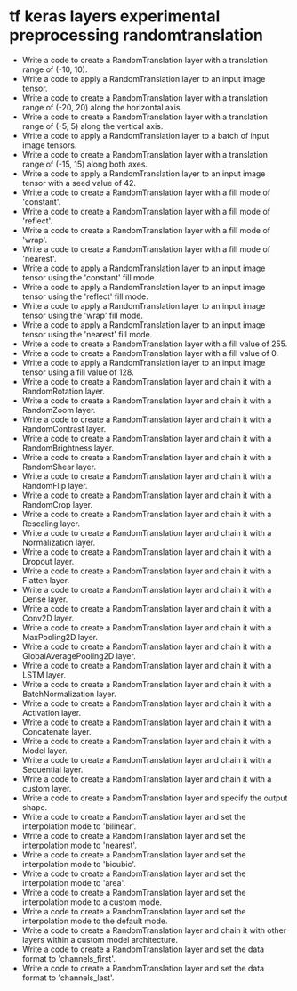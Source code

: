# tf keras layers experimental preprocessing randomtranslation

- Write a code to create a RandomTranslation layer with a translation range of (-10, 10).
- Write a code to apply a RandomTranslation layer to an input image tensor.
- Write a code to create a RandomTranslation layer with a translation range of (-20, 20) along the horizontal axis.
- Write a code to create a RandomTranslation layer with a translation range of (-5, 5) along the vertical axis.
- Write a code to apply a RandomTranslation layer to a batch of input image tensors.
- Write a code to create a RandomTranslation layer with a translation range of (-15, 15) along both axes.
- Write a code to apply a RandomTranslation layer to an input image tensor with a seed value of 42.
- Write a code to create a RandomTranslation layer with a fill mode of 'constant'.
- Write a code to create a RandomTranslation layer with a fill mode of 'reflect'.
- Write a code to create a RandomTranslation layer with a fill mode of 'wrap'.
- Write a code to create a RandomTranslation layer with a fill mode of 'nearest'.
- Write a code to apply a RandomTranslation layer to an input image tensor using the 'constant' fill mode.
- Write a code to apply a RandomTranslation layer to an input image tensor using the 'reflect' fill mode.
- Write a code to apply a RandomTranslation layer to an input image tensor using the 'wrap' fill mode.
- Write a code to apply a RandomTranslation layer to an input image tensor using the 'nearest' fill mode.
- Write a code to create a RandomTranslation layer with a fill value of 255.
- Write a code to create a RandomTranslation layer with a fill value of 0.
- Write a code to apply a RandomTranslation layer to an input image tensor using a fill value of 128.
- Write a code to create a RandomTranslation layer and chain it with a RandomRotation layer.
- Write a code to create a RandomTranslation layer and chain it with a RandomZoom layer.
- Write a code to create a RandomTranslation layer and chain it with a RandomContrast layer.
- Write a code to create a RandomTranslation layer and chain it with a RandomBrightness layer.
- Write a code to create a RandomTranslation layer and chain it with a RandomShear layer.
- Write a code to create a RandomTranslation layer and chain it with a RandomFlip layer.
- Write a code to create a RandomTranslation layer and chain it with a RandomCrop layer.
- Write a code to create a RandomTranslation layer and chain it with a Rescaling layer.
- Write a code to create a RandomTranslation layer and chain it with a Normalization layer.
- Write a code to create a RandomTranslation layer and chain it with a Dropout layer.
- Write a code to create a RandomTranslation layer and chain it with a Flatten layer.
- Write a code to create a RandomTranslation layer and chain it with a Dense layer.
- Write a code to create a RandomTranslation layer and chain it with a Conv2D layer.
- Write a code to create a RandomTranslation layer and chain it with a MaxPooling2D layer.
- Write a code to create a RandomTranslation layer and chain it with a GlobalAveragePooling2D layer.
- Write a code to create a RandomTranslation layer and chain it with a LSTM layer.
- Write a code to create a RandomTranslation layer and chain it with a BatchNormalization layer.
- Write a code to create a RandomTranslation layer and chain it with a Activation layer.
- Write a code to create a RandomTranslation layer and chain it with a Concatenate layer.
- Write a code to create a RandomTranslation layer and chain it with a Model layer.
- Write a code to create a RandomTranslation layer and chain it with a Sequential layer.
- Write a code to create a RandomTranslation layer and chain it with a custom layer.
- Write a code to create a RandomTranslation layer and specify the output shape.
- Write a code to create a RandomTranslation layer and set the interpolation mode to 'bilinear'.
- Write a code to create a RandomTranslation layer and set the interpolation mode to 'nearest'.
- Write a code to create a RandomTranslation layer and set the interpolation mode to 'bicubic'.
- Write a code to create a RandomTranslation layer and set the interpolation mode to 'area'.
- Write a code to create a RandomTranslation layer and set the interpolation mode to a custom mode.
- Write a code to create a RandomTranslation layer and set the interpolation mode to the default mode.
- Write a code to create a RandomTranslation layer and chain it with other layers within a custom model architecture.
- Write a code to create a RandomTranslation layer and set the data format to 'channels_first'.
- Write a code to create a RandomTranslation layer and set the data format to 'channels_last'.